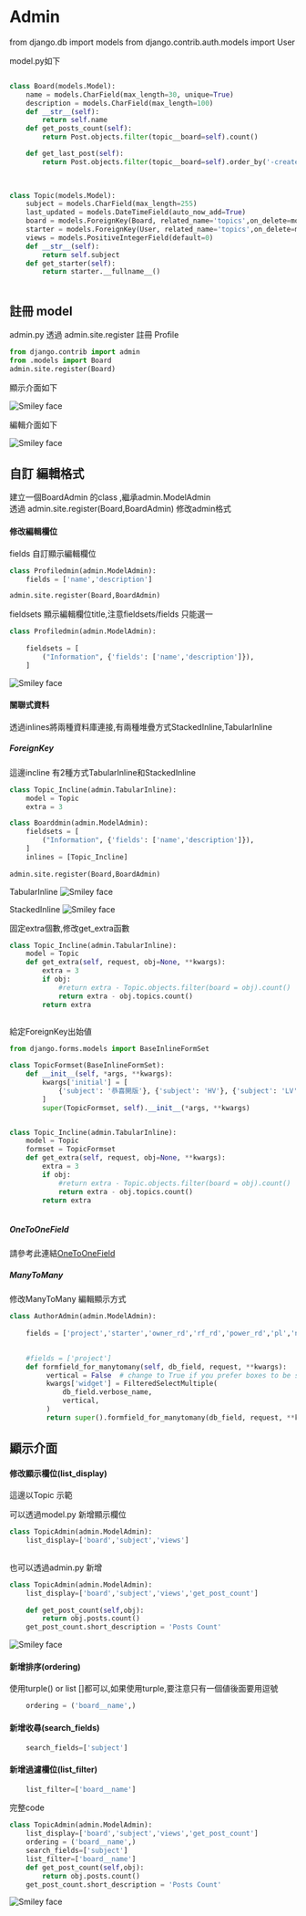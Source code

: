 # Admin

from django.db import models
from django.contrib.auth.models import User


model.py如下
```python 

class Board(models.Model):
    name = models.CharField(max_length=30, unique=True)
    description = models.CharField(max_length=100)
    def __str__(self):
        return self.name
    def get_posts_count(self):
        return Post.objects.filter(topic__board=self).count()

    def get_last_post(self):
        return Post.objects.filter(topic__board=self).order_by('-created_at').first()

	
		
class Topic(models.Model):
    subject = models.CharField(max_length=255)
    last_updated = models.DateTimeField(auto_now_add=True)
    board = models.ForeignKey(Board, related_name='topics',on_delete=models.CASCADE)
    starter = models.ForeignKey(User, related_name='topics',on_delete=models.CASCADE)
    views = models.PositiveIntegerField(default=0)
    def __str__(self):
        return self.subject
    def get_starter(self):
        return starter.__fullname__()
        
```


## 註冊 model
admin.py 透過 admin.site.register 註冊 Profile


```python 
from django.contrib import admin
from .models import Board
admin.site.register(Board)
```

顯示介面如下

<img src="admin_1.png" alt="Smiley face">

編輯介面如下

<img src="admin_2.png" alt="Smiley face">


## 自訂 編輯格式
建立一個BoardAdmin 的class ,繼承admin.ModelAdmin<br>
透過 admin.site.register(Board,BoardAdmin) 修改admin格式


#### 修改編輯欄位
fields 自訂顯示編輯欄位
```python 
class Profiledmin(admin.ModelAdmin):    
    fields = ['name','description']

admin.site.register(Board,BoardAdmin)
```

fieldsets 顯示編輯欄位title,注意fieldsets/fields 只能選一

```python 
class Profiledmin(admin.ModelAdmin):   
    
    fieldsets = [
        ("Information", {'fields': ['name','description']}),       
    ]

```
<img src="admin_3.png" alt="Smiley face">


#### 關聯式資料
透過inlines將兩種資料庫連接,有兩種堆疊方式StackedInline,TabularInline



##### ForeignKey
這邊incline 有2種方式TabularInline和StackedInline

```python 
class Topic_Incline(admin.TabularInline):
    model = Topic
    extra = 3	

class Boarddmin(admin.ModelAdmin):   
    fieldsets = [
        ("Information", {'fields': ['name','description']}),       
    ]		
    inlines = [Topic_Incline]	
    
admin.site.register(Board,BoardAdmin)
```

TabularInline
<img src="admin_4.png" alt="Smiley face">

StackedInline
<img src="admin_5.png" alt="Smiley face">



固定extra個數,修改get_extra函數


```python 
class Topic_Incline(admin.TabularInline):
    model = Topic     
    def get_extra(self, request, obj=None, **kwargs):
        extra = 3
        if obj:            
            #return extra - Topic.objects.filter(board = obj).count()   
            return extra - obj.topics.count()        
        return extra		
	
```

給定ForeignKey出始値

```python 
from django.forms.models import BaseInlineFormSet

class TopicFormset(BaseInlineFormSet):
    def __init__(self, *args, **kwargs):
        kwargs['initial'] = [
            {'subject': '恭喜開版'}, {'subject': 'HV'}, {'subject': 'LV'}
        ]
        super(TopicFormset, self).__init__(*args, **kwargs)


class Topic_Incline(admin.TabularInline):
    model = Topic 
    formset = TopicFormset
    def get_extra(self, request, obj=None, **kwargs):
        extra = 3
        if obj:            
            #return extra - Topic.objects.filter(board = obj).count()   
            return extra - obj.topics.count()
        return extra	
        
```
##### OneToOneField

請參考此連結<a href = "https://github.com/Eddie02582/Django-tutorial/tree/master/Advanced/Admin%20User%20Modify#incline">OneToOneField</a>

##### ManyToMany
修改ManyToMany 編輯顯示方式

```python 
class AuthorAdmin(admin.ModelAdmin):  
    
    fields = ['project','starter','owner_rd','rf_rd','power_rd','pl','notify']

    
    #fields = ['project']    
    def formfield_for_manytomany(self, db_field, request, **kwargs):
         vertical = False  # change to True if you prefer boxes to be stacked vertically
         kwargs['widget'] = FilteredSelectMultiple(
             db_field.verbose_name,
             vertical,
         )
         return super().formfield_for_manytomany(db_field, request, **kwargs)
```

## 顯示介面



#### 修改顯示欄位(list_display)
這邊以Topic 示範<br>


可以透過model.py 新增顯示欄位
```python 
class TopicAdmin(admin.ModelAdmin):
    list_display=['board','subject','views']
    
```

也可以透過admin.py 新增
```python 
class TopicAdmin(admin.ModelAdmin):
    list_display=['board','subject','views','get_post_count']
  
    def get_post_count(self,obj):
        return obj.posts.count()  
    get_post_count.short_description = 'Posts Count'
```


<img src="admin_6.png" alt="Smiley face">

#### 新增排序(ordering)
使用turple() or list []都可以,如果使用turple,要注意只有一個値後面要用逗號

```python 
    ordering = ('board__name',)
```

#### 新增收尋(search_fields)
```python 
    search_fields=['subject']
```

#### 新增過濾欄位(list_filter)
```python 
    list_filter=['board__name']	
```


完整code
```python 
class TopicAdmin(admin.ModelAdmin):
    list_display=['board','subject','views','get_post_count']
    ordering = ('board__name',)
    search_fields=['subject']
    list_filter=['board__name']	
    def get_post_count(self,obj):
        return obj.posts.count()  
    get_post_count.short_description = 'Posts Count'
```

<img src="admin_7.png" alt="Smiley face">


